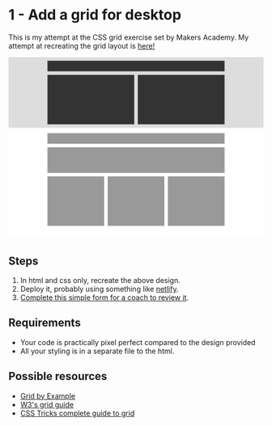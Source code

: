 # 1 - Add a grid for desktop

This is my attempt at the CSS grid exercise set by Makers Academy. My attempt at recreating the grid layout is [here!](https://css-grid-challenge.netlify.app/)

![Task](./assets/exercise-1.png)

## Steps

1. In html and css only, recreate the above design.
2. Deploy it, probably using something like [netlify](https://netlify.app/).
3. [Complete this simple form for a coach to review it](https://airtable.com/shrPYZwx2GoE4h3Um).

## Requirements

* Your code is practically pixel perfect compared to the design provided
* All your styling is in a separate file to the html.

## Possible resources

* [Grid by Example](https://gridbyexample.com/learn/)
* [W3's grid guide](https://www.w3schools.com/css/css_grid.asp)
* [CSS Tricks complete guide to grid](https://css-tricks.com/snippets/css/complete-guide-grid/)

<!-- BEGIN GENERATED SECTION DO NOT EDIT -->